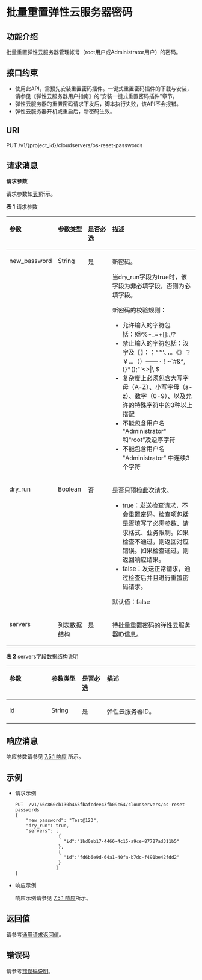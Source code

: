 # 批量重置弹性云服务器密码<a name="ZH-CN_TOPIC_0142258122"></a>

## 功能介绍<a name="section941732182911"></a>

批量重置弹性云服务器管理帐号（root用户或Administrator用户）的密码。

## 接口约束<a name="section17851195815301"></a>

-   使用此API，需预先安装重置密码插件。一键式重置密码插件的下载与安装，请参见《弹性云服务器用户指南》的“安装一键式重置密码插件”章节。
-   弹性云服务器的重置密码请求下发后，脚本执行失败，该API不会报错。
-   弹性云服务器开机或重启后，新密码生效。

## URI<a name="section85409429323"></a>

PUT /v1/\{project\_id\}/cloudservers/os-reset-passwords

## 请求消息<a name="section149851224366"></a>

**请求参数**

请求参数如[表1](#table41782128362)所示。

**表 1**  请求参数

<a name="table41782128362"></a>
<table><thead align="left"><tr id="row17178181253615"><th class="cellrowborder" valign="top" width="22%" id="mcps1.2.5.1.1"><p id="p3178612173615"><a name="p3178612173615"></a><a name="p3178612173615"></a>参数</p>
</th>
<th class="cellrowborder" valign="top" width="16%" id="mcps1.2.5.1.2"><p id="p2017861210364"><a name="p2017861210364"></a><a name="p2017861210364"></a>参数类型</p>
</th>
<th class="cellrowborder" valign="top" width="13.94%" id="mcps1.2.5.1.3"><p id="p1775122317363"><a name="p1775122317363"></a><a name="p1775122317363"></a>是否必选</p>
</th>
<th class="cellrowborder" valign="top" width="48.06%" id="mcps1.2.5.1.4"><p id="p71791812113610"><a name="p71791812113610"></a><a name="p71791812113610"></a>描述</p>
</th>
</tr>
</thead>
<tbody><tr id="row817971293614"><td class="cellrowborder" valign="top" width="22%" headers="mcps1.2.5.1.1 "><p id="p54426520364"><a name="p54426520364"></a><a name="p54426520364"></a>new_password</p>
</td>
<td class="cellrowborder" valign="top" width="16%" headers="mcps1.2.5.1.2 "><p id="p12442185213364"><a name="p12442185213364"></a><a name="p12442185213364"></a>String</p>
</td>
<td class="cellrowborder" valign="top" width="13.94%" headers="mcps1.2.5.1.3 "><p id="p16442195218369"><a name="p16442195218369"></a><a name="p16442195218369"></a>是</p>
</td>
<td class="cellrowborder" valign="top" width="48.06%" headers="mcps1.2.5.1.4 "><p id="p19262154615472"><a name="p19262154615472"></a><a name="p19262154615472"></a>新密码。</p>
<p id="p10454131512179"><a name="p10454131512179"></a><a name="p10454131512179"></a>当dry_run字段为true时，该字段为非必填字段，否则为必填字段。</p>
<p id="p6659145412161"><a name="p6659145412161"></a><a name="p6659145412161"></a>新密码的校验规则：</p>
<a name="ul4927955104717"></a><a name="ul4927955104717"></a><ul id="ul4927955104717"><li>允许输入的字符包括：<span>!@%-_=+[]:./?</span></li><li>禁止输入的字符包括：汉字及【】：；“”‘’、，。《》？￥…（）—— &middot;！~`#&amp;^,{}*();"'&lt;&gt;|\ $</li><li>复杂度上必须包含大写字母（A-Z）、小写字母（a-z）、数字（0-9）、以及允许的特殊字符中的3种以上搭配</li><li>不能包含用户名 "Administrator" 和“root”及逆序字符</li><li>不能包含用户名 "Administrator" 中连续3个字符</li></ul>
</td>
</tr>
<tr id="row156745015216"><td class="cellrowborder" valign="top" width="22%" headers="mcps1.2.5.1.1 "><p id="p967145010214"><a name="p967145010214"></a><a name="p967145010214"></a>dry_run</p>
</td>
<td class="cellrowborder" valign="top" width="16%" headers="mcps1.2.5.1.2 "><p id="p96785062114"><a name="p96785062114"></a><a name="p96785062114"></a>Boolean</p>
</td>
<td class="cellrowborder" valign="top" width="13.94%" headers="mcps1.2.5.1.3 "><p id="p126715042115"><a name="p126715042115"></a><a name="p126715042115"></a>否</p>
</td>
<td class="cellrowborder" valign="top" width="48.06%" headers="mcps1.2.5.1.4 "><p id="p26431651172216"><a name="p26431651172216"></a><a name="p26431651172216"></a>是否只预检此次请求。</p>
<a name="ul1336735564812"></a><a name="ul1336735564812"></a><ul id="ul1336735564812"><li>true：发送检查请求，不会重置密码。检查项包括是否填写了必需参数、请求格式、业务限制。如果检查不通过，则返回对应错误。如果检查通过，则返回响应结果。</li><li>false：发送正常请求，通过检查后并且进行重置密码请求。</li></ul>
<p id="p136431951172211"><a name="p136431951172211"></a><a name="p136431951172211"></a>默认值：false</p>
</td>
</tr>
<tr id="row356510572317"><td class="cellrowborder" valign="top" width="22%" headers="mcps1.2.5.1.1 "><p id="p356517517232"><a name="p356517517232"></a><a name="p356517517232"></a>servers</p>
</td>
<td class="cellrowborder" valign="top" width="16%" headers="mcps1.2.5.1.2 "><p id="p115654562310"><a name="p115654562310"></a><a name="p115654562310"></a>列表数据结构</p>
</td>
<td class="cellrowborder" valign="top" width="13.94%" headers="mcps1.2.5.1.3 "><p id="p15655502316"><a name="p15655502316"></a><a name="p15655502316"></a>是</p>
</td>
<td class="cellrowborder" valign="top" width="48.06%" headers="mcps1.2.5.1.4 "><p id="p14565195132317"><a name="p14565195132317"></a><a name="p14565195132317"></a>待批量重置密码的弹性云服务器ID信息。</p>
</td>
</tr>
</tbody>
</table>

**表 2**  servers字段数据结构说明

<a name="table18857142453714"></a>
<table><thead align="left"><tr id="row1685772419373"><th class="cellrowborder" valign="top" width="22.222222222222225%" id="mcps1.2.5.1.1"><p id="p45178406910"><a name="p45178406910"></a><a name="p45178406910"></a>参数</p>
</th>
<th class="cellrowborder" valign="top" width="16.161616161616163%" id="mcps1.2.5.1.2"><p id="p7517134010913"><a name="p7517134010913"></a><a name="p7517134010913"></a>参数类型</p>
</th>
<th class="cellrowborder" valign="top" width="13.131313131313133%" id="mcps1.2.5.1.3"><p id="p1751711401698"><a name="p1751711401698"></a><a name="p1751711401698"></a>是否必选</p>
</th>
<th class="cellrowborder" valign="top" width="48.484848484848484%" id="mcps1.2.5.1.4"><p id="p165174408911"><a name="p165174408911"></a><a name="p165174408911"></a>描述</p>
</th>
</tr>
</thead>
<tbody><tr id="row10857524123713"><td class="cellrowborder" valign="top" width="22.222222222222225%" headers="mcps1.2.5.1.1 "><p id="p199741058112319"><a name="p199741058112319"></a><a name="p199741058112319"></a>id</p>
</td>
<td class="cellrowborder" valign="top" width="16.161616161616163%" headers="mcps1.2.5.1.2 "><p id="p656819902419"><a name="p656819902419"></a><a name="p656819902419"></a>String</p>
</td>
<td class="cellrowborder" valign="top" width="13.131313131313133%" headers="mcps1.2.5.1.3 "><p id="p16335958163720"><a name="p16335958163720"></a><a name="p16335958163720"></a>是</p>
</td>
<td class="cellrowborder" valign="top" width="48.484848484848484%" headers="mcps1.2.5.1.4 "><p id="p831817528247"><a name="p831817528247"></a><a name="p831817528247"></a>弹性云服务器ID。</p>
</td>
</tr>
</tbody>
</table>

## 响应消息<a name="section11833339153819"></a>

响应参数请参见  [7.5.1 响应](响应（批量操作类）.md)  所示。

## 示例<a name="section1656913472380"></a>

-   请求示例

    ```
    PUT  /v1/66c860cb130b465fbafcdee43fb09c64/cloudservers/os-reset-passwords 
    {
        "new_password": "Test@123",
        "dry_run": true,
        "servers": [
                    {
                      "id":"1bd0eb17-4466-4c15-a9ce-87727ad311b5"  
                    },
                    {
                      "id":"fd6b6e9d-64a1-40fa-b7dc-f491be42fdd2" 
                    }
                   ]
    }
    ```

-   响应示例

    响应示例请参见  [7.5.1 响应](响应（批量操作类）.md#li10918411151)所示。


## 返回值<a name="zh-cn_topic_0092803065_zh-cn_topic_0020212692_section22960139"></a>

请参考[通用请求返回值](通用请求返回值.md)。

## 错误码<a name="zh-cn_topic_0092803065_zh-cn_topic_0067161469_zh-cn_topic_0057973179_section23611955"></a>

请参考[错误码说明](错误码说明.md)。

